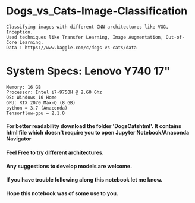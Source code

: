 # Dogs_vs_Cats-Image-Classification
    Classifying images with different CNN architectures like VGG, Inception. 
    Used techniques like Transfer Learning, Image Augmentation, Out-of-Core Learning. 
    Data : https://www.kaggle.com/c/dogs-vs-cats/data

# System Specs: Lenovo Y740 17"
    Memory: 16 GB
    Processor: Intel i7-9750H @ 2.60 Ghz
    OS: Windows 10 Home
    GPU: RTX 2070 Max-Q (8 GB)
    python = 3.7 (Anaconda)
    Tensorflow-gpu = 2.1.0

<h4>For better readability download the folder 'DogsCatshtml'. 
    It contains html file which doesn't require you to open Jupyter Notebook/Anaconda Navigator</h4>
<h4>Feel Free to try different architectures.</h4>
<h4> Any suggestions to develop models are welcome.</h4>
<h4>If you have trouble following along this notebook let me know.</h4>
<h4>Hope this notebook was of some use to you.</h4>
